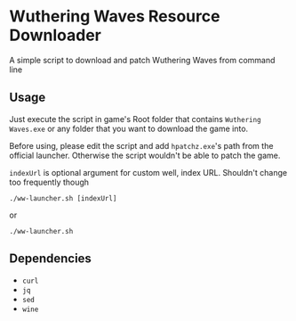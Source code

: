 # Wuthering Waves Resource Downloader
A simple script to download and patch Wuthering Waves from command line

## Usage
Just execute the script in game's Root folder that contains `Wuthering Waves.exe` or any folder that you want to download the game into.

Before using, please edit the script and add `hpatchz.exe`'s path from the official launcher. Otherwise the script wouldn't be able to patch the game.


`indexUrl` is optional argument for custom well, index URL. Shouldn't change too frequently though

`./ww-launcher.sh [indexUrl]`

or

`./ww-launcher.sh`

## Dependencies
- `curl`
- `jq`
- `sed`
- `wine`